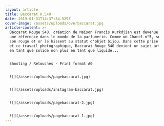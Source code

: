 ```yaml
---
layout: article
title: Baccarat R.540
date: 2019-01-31T14:37:34.529Z
cover-image: /assets/uploads/overbaccarat.jpg
article-content: >-
  Baccarat Rouge 540, création de Maison Francis Kurkdjian est devenue très vite
  une référence dans le monde de la parfumerie. Comme un Chanel n°5, son design,
  son rouge et or le hissent au statut d'objet bijou. Dans cette prise de vue,
  et ce travail photographique, Baccarat Rouge 540 devient un sujet artistique
  en tant que solide non plus en tant que liquide...


  Shooting / Retouches - Print format A0


  ![](/assets/uploads/pagebaccarat.jpg)


  ![](/assets/uploads/instagram-baccarat.jpg)


  ![](/assets/uploads/pagebaccarat-2.jpg)


  ![](/assets/uploads/pagebaccarat-1.jpg)
---
```


